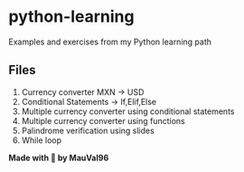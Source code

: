 # python-learning

Examples and exercises from my Python learning path

## Files

1. Currency converter MXN -> USD
2. Conditional Statements -> If,Elif,Else
3. Multiple currency converter using conditional statements
4. Multiple currency converter using functions
5. Palindrome verification using slides
6. While loop

**Made with 💙 by MauVal96**